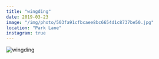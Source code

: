 ```yaml
---
title: "wingding"
date: 2019-03-23
image: "/img/photo/503fa91cfbcaee8bc6654d1c8737be50.jpg"
location: "Park Lane"
instagram: true
---
```


![wingding](/img/photo/503fa91cfbcaee8bc6654d1c8737be50.jpg)
